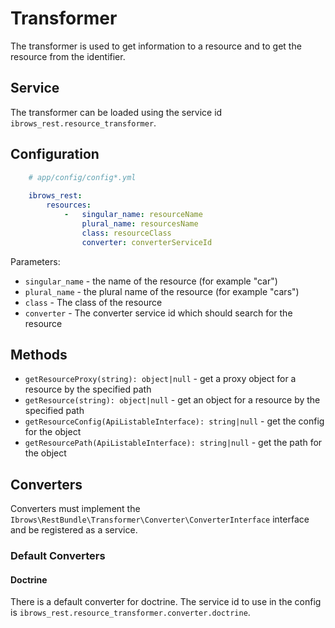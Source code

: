 # Transformer
The transformer is used to get information to a resource and to get the resource from the identifier.
 
## Service
The transformer can be loaded using the service id `ibrows_rest.resource_transformer`.

## Configuration
```yaml
    # app/config/config*.yml
    
    ibrows_rest:
        resources:
            -   singular_name: resourceName
                plural_name: resourcesName
                class: resourceClass
                converter: converterServiceId
```

Parameters:
 - `singular_name` - the name of the resource (for example "car")
 - `plural_name` - the plural name of the resource (for example "cars")
 - `class` - The class of the resource
 - `converter` - The converter service id which should search for the resource
 
## Methods
 - `getResourceProxy(string): object|null` - get a proxy object for a resource by the specified path
 - `getResource(string): object|null` - get an object for a resource by the specified path
 - `getResourceConfig(ApiListableInterface): string|null` - get the config for the object
 - `getResourcePath(ApiListableInterface): string|null` - get the path for the object
 
## Converters
Converters must implement the `Ibrows\RestBundle\Transformer\Converter\ConverterInterface` interface and be registered as a service.

### Default Converters
#### Doctrine
There is a default converter for doctrine. The service id to use in the config is `ibrows_rest.resource_transformer.converter.doctrine`.